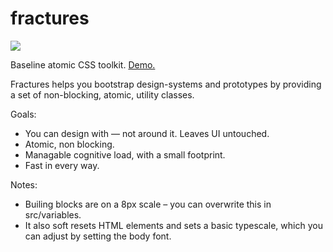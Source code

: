 # fractures

![](https://travis-ci.org/fractures/fractures.svg)

Baseline atomic CSS toolkit.
[Demo.](http://fractures.space)

Fractures helps you bootstrap design-systems and prototypes by providing a set of non-blocking, atomic, utility classes.

Goals:
- You can design with — not around it. Leaves UI untouched.
- Atomic, non blocking.
- Managable cognitive load, with a small footprint.
- Fast in every way.

Notes:
- Builing blocks are on a 8px scale &ndash; you can overwrite this in src/variables.
- It also soft resets HTML elements and sets a basic typescale, which you can adjust by setting the body font.
